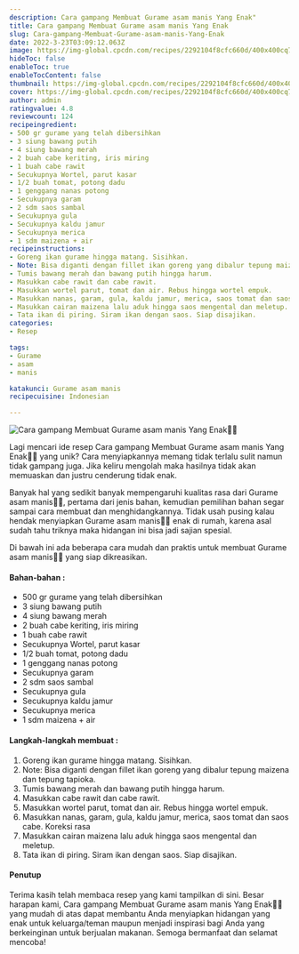 ```yaml
---
description: Cara gampang Membuat Gurame asam manis Yang Enak"
title: Cara gampang Membuat Gurame asam manis Yang Enak
slug: Cara-gampang-Membuat-Gurame-asam-manis-Yang-Enak
date: 2022-3-23T03:09:12.063Z
image: https://img-global.cpcdn.com/recipes/2292104f8cfc660d/400x400cq70/photo.jpg
hideToc: false
enableToc: true
enableTocContent: false
thumbnail: https://img-global.cpcdn.com/recipes/2292104f8cfc660d/400x400cq70/photo.jpg
cover: https://img-global.cpcdn.com/recipes/2292104f8cfc660d/400x400cq70/photo.jpg
author: admin
ratingvalue: 4.8
reviewcount: 124
recipeingredient:
- 500 gr gurame yang telah dibersihkan
- 3 siung bawang putih
- 4 siung bawang merah
- 2 buah cabe keriting, iris miring
- 1 buah cabe rawit
- Secukupnya Wortel, parut kasar
- 1/2 buah tomat, potong dadu
- 1 genggang nanas potong
- Secukupnya garam
- 2 sdm saos sambal
- Secukupnya gula
- Secukupnya kaldu jamur
- Secukupnya merica
- 1 sdm maizena + air
recipeinstructions:
- Goreng ikan gurame hingga matang. Sisihkan.
- Note: Bisa diganti dengan fillet ikan goreng yang dibalur tepung maizena dan tepung tapioka.
- Tumis bawang merah dan bawang putih hingga harum.
- Masukkan cabe rawit dan cabe rawit.
- Masukkan wortel parut, tomat dan air. Rebus hingga wortel empuk.
- Masukkan nanas, garam, gula, kaldu jamur, merica, saos tomat dan saos cabe. Koreksi rasa
- Masukkan cairan maizena lalu aduk hingga saos mengental dan meletup.
- Tata ikan di piring. Siram ikan dengan saos. Siap disajikan.
categories:
- Resep

tags:
- Gurame
- asam
- manis

katakunci: Gurame asam manis
recipecuisine: Indonesian

---
```


![Cara gampang Membuat Gurame asam manis Yang Enak👩‍🍳](https://img-global.cpcdn.com/recipes/2292104f8cfc660d/400x400cq70/photo.jpg)

Lagi mencari ide resep Cara gampang Membuat Gurame asam manis Yang Enak👩‍🍳 yang unik? Cara menyiapkannya memang tidak terlalu sulit namun tidak gampang juga. Jika keliru mengolah maka hasilnya tidak akan memuaskan dan justru cenderung tidak enak.

Banyak hal yang sedikit banyak mempengaruhi kualitas rasa dari Gurame asam manis👩‍🍳, pertama dari jenis bahan, kemudian pemilihan bahan segar sampai cara membuat dan menghidangkannya. Tidak usah pusing kalau hendak menyiapkan Gurame asam manis👩‍🍳 enak di rumah, karena asal sudah tahu triknya maka hidangan ini bisa jadi sajian spesial.

Di bawah ini ada beberapa cara mudah dan praktis untuk membuat Gurame asam manis👩‍🍳 yang siap dikreasikan.

<!--inarticleads1-->

#### Bahan-bahan :

- 500 gr gurame yang telah dibersihkan
- 3 siung bawang putih
- 4 siung bawang merah
- 2 buah cabe keriting, iris miring
- 1 buah cabe rawit
- Secukupnya Wortel, parut kasar
- 1/2 buah tomat, potong dadu
- 1 genggang nanas potong
- Secukupnya garam
- 2 sdm saos sambal
- Secukupnya gula
- Secukupnya kaldu jamur
- Secukupnya merica
- 1 sdm maizena + air

<!--inarticleads2-->

#### Langkah-langkah membuat :

1. Goreng ikan gurame hingga matang. Sisihkan.
1. Note: Bisa diganti dengan fillet ikan goreng yang dibalur tepung maizena dan tepung tapioka.
1. Tumis bawang merah dan bawang putih hingga harum.
1. Masukkan cabe rawit dan cabe rawit.
1. Masukkan wortel parut, tomat dan air. Rebus hingga wortel empuk.
1. Masukkan nanas, garam, gula, kaldu jamur, merica, saos tomat dan saos cabe. Koreksi rasa
1. Masukkan cairan maizena lalu aduk hingga saos mengental dan meletup.
1. Tata ikan di piring. Siram ikan dengan saos. Siap disajikan.

#### Penutup

Terima kasih telah membaca resep yang kami tampilkan di sini. Besar harapan kami, Cara gampang Membuat Gurame asam manis Yang Enak👩‍🍳 yang mudah di atas dapat membantu Anda menyiapkan hidangan yang enak untuk keluarga/teman maupun menjadi inspirasi bagi Anda yang berkeinginan untuk berjualan makanan. Semoga bermanfaat dan selamat mencoba!